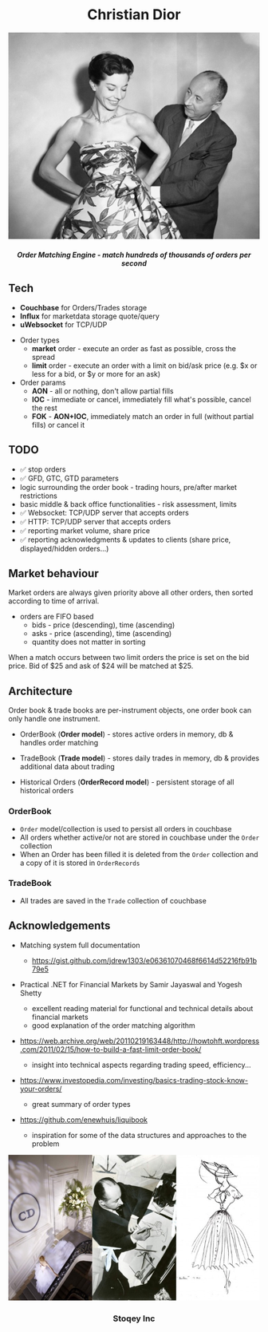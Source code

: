 <p align="center">
  <h1 align="center"> Christian Dior </h1>
</p>

<div align="center">

<img src="./docs/christiandior.jpg"></img>
<p align="center">
  <h5 align="center"> Order Matching Engine - match hundreds of thousands of orders per second </h5>
</p>
</div>


## Tech
- **Couchbase** for Orders/Trades storage
- **Influx** for marketdata storage quote/query
- **uWebsocket** for TCP/UDP


* Order types
    * **market** order - execute an order as fast as possible, cross the spread
    * **limit** order - execute an order with a limit on bid/ask price (e.g. $x or less for a bid, or $y or more for an ask)
* Order params
    * **AON** - all or nothing, don't allow partial fills
    * **IOC** - immediate or cancel, immediately fill what's possible, cancel the rest
    * **FOK** - **AON+IOC**, immediately match an order in full (without partial fills) or cancel it

## TODO

* ✅ stop orders
* ✅ GFD, GTC, GTD parameters
* logic surrounding the order book - trading hours, pre/after market restrictions
* basic middle & back office functionalities - risk assessment, limits
* ✅ Websocket: TCP/UDP server that accepts orders
* ✅ HTTP: TCP/UDP server that accepts orders
* ✅ reporting market volume, share price
* ✅ reporting acknowledgments & updates to clients (share price, displayed/hidden orders...)

## Market behaviour

Market orders are always given priority above all other orders, then sorted according to time of arrival.

* orders are FIFO based
    * bids - price (descending), time (ascending)
    * asks - price (ascending), time (ascending)
    * quantity does not matter in sorting

When a match occurs between two limit orders the price is set on the bid price. Bid of $25 and ask of $24 will be
matched at $25.

## Architecture

Order book & trade books are per-instrument objects, one order book can only handle one instrument.

* OrderBook (**Order model**) - stores active orders in memory, db & handles order matching
* TradeBook (**Trade model**) - stores daily trades in memory, db & provides additional data about trading

* Historical Orders (**OrderRecord model**) - persistent storage of all historical orders


### OrderBook
* `Order` model/collection is used to persist all orders in couchbase
* All orders whether active/or not are stored in couchbase under the `Order` collection 
* When an Order has been filled it is deleted from the `Order` collection and a copy of it is stored in `OrderRecords`

### TradeBook
* All trades are saved in the `Trade` collection of couchbase



## Acknowledgements
* Matching system full documentation
  * https://gist.github.com/jdrew1303/e06361070468f6614d52216fb91b79e5


* Practical .NET for Financial Markets by Samir Jayaswal and Yogesh Shetty
    * excellent reading material for functional and technical details about financial markets
    * good explanation of the order matching algorithm
* https://web.archive.org/web/20110219163448/http://howtohft.wordpress.com/2011/02/15/how-to-build-a-fast-limit-order-book/
    * insight into technical aspects regarding trading speed, efficiency...
* https://www.investopedia.com/investing/basics-trading-stock-know-your-orders/
    * great summary of order types
* https://github.com/enewhuis/liquibook
    * inspiration for some of the data structures and approaches to the problem

<div align="center">

<img src="docs/footer.jpg"></img>

</div>

<div align="center" >
<h3>Stoqey Inc<h3>
</div>
